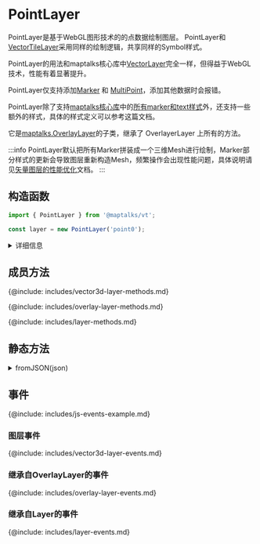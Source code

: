 # PointLayer

PointLayer是基于WebGL图形技术的的点数据绘制图层。 PointLayer和[VectorTileLayer](vector-tile-layer)采用同样的绘制逻辑，共享同样的Symbol样式。

PointLayer的用法和maptalks核心库中[VectorLayer](https://maptalks.org/maptalks.js/api/0.x/VectorLayer.html)完全一样，但得益于WebGL技术，性能有着显著提升。

PointLayer仅支持添加[Marker](https://maptalks.org/maptalks.js/api/0.x/Marker.html) 和 [MultiPoint](https://maptalks.org/maptalks.js/api/0.x/MultiPoint.html)，添加其他数据时会报错。

PointLayer除了支持[maptalks核心库](https://maptalks.org)中的[所有marker和text样式](https://github.com/maptalks/maptalks.js/wiki/Symbol-Reference)外，还支持一些额外的样式，具体的样式定义可以参考这篇文档。

它是[maptalks.OverlayLayer](https://maptalks.org/maptalks.js/api/0.x/OverlayLayer.html)的子类，继承了 OverlayerLayer 上所有的方法。

:::info
PointLayer默认把所有Marker拼装成一个三维Mesh进行绘制，Marker部分样式的更新会导致图层重新构造Mesh，频繁操作会出现性能问题，具体说明请见[矢量图层的性能优化](vector-perf)文档。
:::

## 构造函数

```javascript
import { PointLayer } from '@maptalks/vt';

const layer = new PointLayer('point0');
```
<details><summary>详细信息</summary>
<div>
参数：

* id\* **String** 图层id
* options\* **Object** 配置参数，可选的配置项如下：

| 配置名               |  类型   |  描述                     | 默认值 |
|  ------             | :----:  | ----                      |   :-----------:  |
|iconErrorUrl         | String  | 出现错误的图标替代图标       | null |
|collision            | Boolean | 是否开启碰撞检测            | false |
|collisionFrameLimit  | Number  | 每帧参与碰撞检测计算的时间限制，单位ms | 1 |
|sceneConfig          | Object  | 点渲染程序的sceneConfig     | 默认配置 |
|sceneConfig.fading   | Boolean | 是否开启碰撞检测的渐隐渐变   | false |
|sceneConfig.fadingDuration | Number | 碰撞检测渐隐渐变持续时间，单位ms | 16 * 14 |
|sceneConfig.fadeInDelay    | Number | 通过碰撞检测后，显示前的延迟时间，单位ms | 600 |
|sceneConfig.fadeOutDelay   | Number | 未通过碰撞检测，隐藏前的延迟时间，单位ms | 100 |
|sceneConfig.fadingDuration | Number | 碰撞检测渐隐渐变持续时间，单位ms | 16 * 14 |
|sceneConfig.depthFunc| String  | 深度测试函数，可选的值有:'always', '<=', '<', '>=', '>', '=', '!=', 'never' | 'always' |
{@include: includes/vector3d-layer-options.md}

</div>
</details>

## 成员方法

{@include: includes/vector3d-layer-methods.md}

{@include: includes/overlay-layer-methods.md}

{@include: includes/layer-methods.md}

## 静态方法

<details><summary>fromJSON(json)</summary>
<div>
<br/>

从图层的json对象创建一个PointLayer对象。

```js
const json = layer.toJSON();

const layerCopied = maptalks.Layer.fromJSON(json);
```

返回：

* PointLayer

</div>
</details>

## 事件

{@include: includes/js-events-example.md}

### 图层事件

{@include: includes/vector3d-layer-events.md}

### 继承自OverlayLayer的事件

{@include: includes/overlay-layer-events.md}

### 继承自Layer的事件

{@include: includes/layer-events.md}